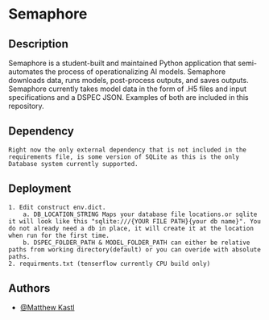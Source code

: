 # Semaphore

## Description

Semaphore is a student-built and maintained Python application that semi-automates the process of operationalizing AI models. Semaphore downloads data, runs models, post-process outputs, and saves outputs. Semaphore currently takes model data in the form of .H5 files and input specifications and a DSPEC JSON. Examples of both are included in this repository.

## Dependency
    Right now the only external dependency that is not included in the requirements file, is some version of SQLite as this is the only Database system currently supported.
    
## Deployment

    1. Edit construct env.dict.
        a. DB_LOCATION_STRING Maps your database file locations.or sqlite it will look like this "sqlite:///{YOUR FILE PATH}{your db name}". You do not already need a db in place, it will create it at the location when run for the first time. 
        b. DSPEC_FOLDER_PATH & MODEL_FOLDER_PATH can either be relative paths from working directory(default) or you can overide with absolute paths.
    2. requirments.txt (tenserflow currently CPU build only)
    
## Authors

* [@Matthew Kastl](https://github.com/matdenkas)



